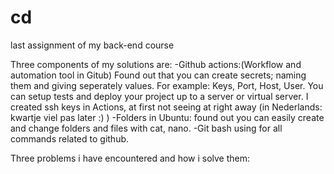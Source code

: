 # cd
last assignment of my back-end course

Three components of my solutions are:
-Github actions:(Workflow and automation tool in Gitub) Found out that you can create secrets; naming them and giving seperately values.
For example: Keys, Port, Host, User. You can setup tests and deploy your project up to a server or virtual server. I created ssh keys in Actions, at first not seeing 
at right away (in Nederlands: kwartje viel pas later :) )
-Folders in Ubuntu: found out you can easily create and change folders and files with cat, nano. 
-Git bash using for all commands related to github.

Three problems i have encountered and how i solve them:


